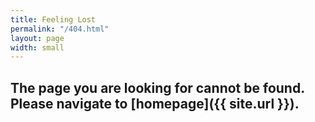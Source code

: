 ```yaml
---
title: Feeling Lost
permalink: "/404.html"
layout: page
width: small
---
```


## The page you are looking for cannot be found. Please navigate to [homepage]({{ site.url }}).
